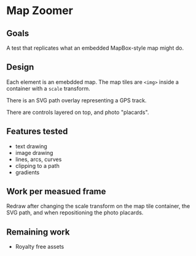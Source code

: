 # Map Zoomer

Goals
-----

A test that replicates what an embedded MapBox-style map might do.


Design
------

Each element is an emebdded map. The map tiles are `<img>` inside a container with a `scale` transform.

There is an SVG path overlay representing a GPS track.

There are controls layered on top, and photo "placards".


Features tested
---------------

* text drawing
* image drawing
* lines, arcs, curves
* clipping to a path
* gradients


Work per measued frame
----------------------

Redraw after changing the scale transform on the map tile container, the SVG path, and when repositioning the photo placards.


Remaining work
--------------

* Royalty free assets